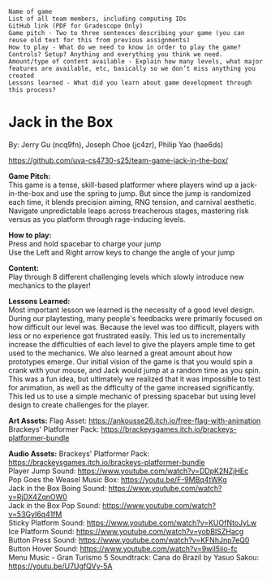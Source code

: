     Name of game
    List of all team members, including computing IDs
    GitHub link (PDF for Gradescope Only)
    Game pitch - Two to three sentences describing your game (you can reuse old text for this from previous assignments)
    How to play - What do we need to know in order to play the game? Controls? Setup? Anything and everything you think we need.
    Amount/type of content available - Explain how many levels, what major features are available, etc, basically so we don’t miss anything you created
    Lessons learned - What did you learn about game development through this process?


# Jack in the Box

By: Jerry Gu (ncq9fn), Joseph Choe (jc4zr), Philip Yao (hae6ds)

https://github.com/uva-cs4730-s25/team-game-jack-in-the-box/

**Game Pitch:**   
This game is a tense, skill-based platformer where players wind up a jack-in-the-box and use the spring to jump. But since the jump is randomized each time, it blends precision aiming, RNG tension, and carnival aesthetic. Navigate unpredictable leaps across treacherous stages, mastering risk versus as you platform through rage-inducing levels.  

**How to play:**  
Press and hold spacebar to charge your jump  
Use the Left and Right arrow keys to change the angle of your jump  

**Content:**  
Play through 8 different challenging levels which slowly introduce new mechanics to the player!  

**Lessons Learned:**  
Most important lesson we learned is the necessity of a good level design. During our playtesting, many people's feedbacks were primarily focused on how difficult our level was. Because the level was too difficult, players with less or no experience got frustrated easily. This led us to incrementally increase the difficulties of each level to give the players ample time to get used to the mechanics. We also learned a great amount about how prototypes emerge. Our initial vision of the game is that you would spin a crank with your mouse, and Jack would jump at a random time as you spin. This was a fun idea, but ultimately we realized that it was impossible to test for animation, as well as the difficulty of the game increased significantly. This led us to use a simple mechanic of pressing spacebar but using level design to create challenges for the player.

**Art Assets:**
Flag Asset: https://ankousse26.itch.io/free-flag-with-animation  
Brackeys' Platformer Pack: https://brackeysgames.itch.io/brackeys-platformer-bundle  

**Audio Assets:**
Brackeys' Platformer Pack: https://brackeysgames.itch.io/brackeys-platformer-bundle  
Player Jump Sound: https://www.youtube.com/watch?v=DDpK2NZjHEc  
Pop Goes the Weasel Music Box: https://youtu.be/F-9MBq4tWKg  
Jack in the Box Boing Sound: https://www.youtube.com/watch?v=RjDX4ZqnOW0  
Jack in the Box Pop Sound: https://www.youtube.com/watch?v=53GyI6q41fM  
Sticky Platform Sound: https://www.youtube.com/watch?v=KUOfNtoJyLw  
Ice Platform Sound: https://www.youtube.com/watch?v=yobBISZHacg  
Button Press Sound: https://www.youtube.com/watch?v=KFNhJnp7eQ0  
Button Hover Sound: https://www.youtube.com/watch?v=9wiI5iio-fc  
Menu Music -  Gran Turismo 5 Soundtrack: Cana do Brazil by Yasuo Sakou: https://youtu.be/U7UgfQVy-5A
